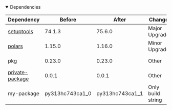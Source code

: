 <details open>
<summary>Dependencies</summary>

|Dependency|Before|After|Change|Explicit|Environments|
|-|-|-|-|-|-|
|[setuptools](https://pypi.org/project/setuptools)|74.1.3|75.6.0|Major Upgrade|true|*all envs* on osx-arm64|
|[polars](https://prefix.dev/channels/conda-forge/packages/polars)|1.15.0|1.16.0|Minor Upgrade|true|*all envs* on osx-arm64|
|pkg|0.23.0|0.23.0|Other|true|*all envs* on linux-64|
|[private-package](https://prefix.dev/channels/setup-pixi-test/packages/private-package)|0.0.1|0.0.1|Other|true|*all envs* on osx-arm64|
|my-package|py313hc743ca1_0|py313hc743ca1_1|Only build string|true|*all envs* on osx-arm64|

</details>

[^1]: **Bold** means explicit dependency.
[^2]: Dependency got downgraded.
